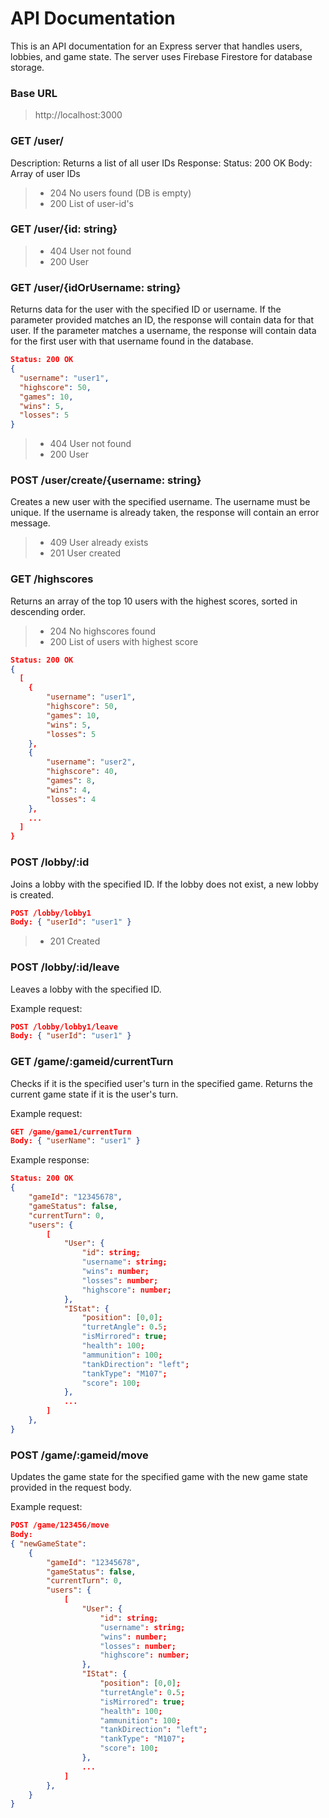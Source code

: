 # API Documentation

This is an API documentation for an Express server that handles users, lobbies, and game state. The server uses Firebase Firestore for database storage.

### Base URL

> http://localhost:3000

### GET /user/

Description: Returns a list of all user IDs
Response:
Status: 200 OK
Body: Array of user IDs

> - 204 No users found (DB is empty)
> - 200 List of user-id's

### GET /user/{id: string}

> - 404 User not found
> - 200 User

### GET /user/{idOrUsername: string}

Returns data for the user with the specified ID or username. If the parameter provided matches an ID, the response will contain data for that user. If the parameter matches a username, the response will contain data for the first user with that username found in the database.

```json
Status: 200 OK
{
  "username": "user1",
  "highscore": 50,
  "games": 10,
  "wins": 5,
  "losses": 5
}
```

> - 404 User not found
> - 200 User

### POST /user/create/{username: string}

Creates a new user with the specified username. The username must be unique. If the username is already taken, the response will contain an error message.

> - 409 User already exists
> - 201 User created

### GET /highscores

Returns an array of the top 10 users with the highest scores, sorted in descending order.

> - 204 No highscores found
> - 200 List of users with highest score

```json
Status: 200 OK
{
  [
    {
        "username": "user1",
        "highscore": 50,
        "games": 10,
        "wins": 5,
        "losses": 5
    },
    {
        "username": "user2",
        "highscore": 40,
        "games": 8,
        "wins": 4,
        "losses": 4
    },
    ...
  ]
}
```

### POST /lobby/:id

Joins a lobby with the specified ID. If the lobby does not exist, a new lobby is created.

```json
POST /lobby/lobby1
Body: { "userId": "user1" }
```

> - 201 Created

### POST /lobby/:id/leave

Leaves a lobby with the specified ID.

Example request:

```json
POST /lobby/lobby1/leave
Body: { "userId": "user1" }
```

### GET /game/:gameid/currentTurn

Checks if it is the specified user's turn in the specified game. Returns the current game state if it is the user's turn.

Example request:

```json
GET /game/game1/currentTurn
Body: { "userName": "user1" }
```

Example response:

```json
Status: 200 OK
{
    "gameId": "12345678",
    "gameStatus": false,
    "currentTurn": 0,
    "users": {
        [
            "User": {
                "id": string;
                "username": string;
                "wins": number;
                "losses": number;
                "highscore": number;
            },
            "IStat": {
                "position": [0,0];
                "turretAngle": 0.5;
                "isMirrored": true;
                "health": 100;
                "ammunition": 100;
                "tankDirection": "left";
                "tankType": "M107";
                "score": 100;
            },
            ...
        ]
    },
}
```

### POST /game/:gameid/move

Updates the game state for the specified game with the new game state provided in the request body.

Example request:

```json
POST /game/123456/move
Body:
{ "newGameState":
    {
        "gameId": "12345678",
        "gameStatus": false,
        "currentTurn": 0,
        "users": {
            [
                "User": {
                    "id": string;
                    "username": string;
                    "wins": number;
                    "losses": number;
                    "highscore": number;
                },
                "IStat": {
                    "position": [0,0];
                    "turretAngle": 0.5;
                    "isMirrored": true;
                    "health": 100;
                    "ammunition": 100;
                    "tankDirection": "left";
                    "tankType": "M107";
                    "score": 100;
                },
                ...
            ]
        },
    }
}
```
